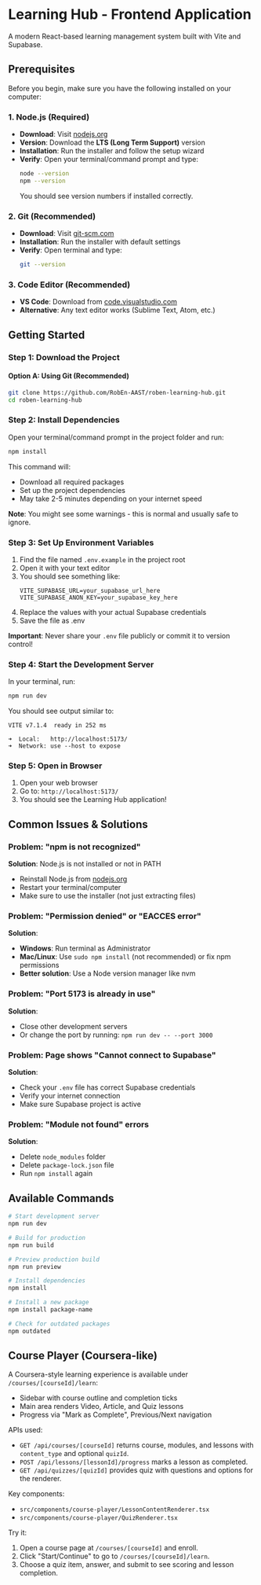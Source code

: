 # Learning Hub - Frontend Application

A modern React-based learning management system built with Vite and Supabase.

## Prerequisites

Before you begin, make sure you have the following installed on your computer:

### 1. Node.js (Required)
- **Download**: Visit [nodejs.org](https://nodejs.org/)
- **Version**: Download the **LTS (Long Term Support)** version
- **Installation**: Run the installer and follow the setup wizard
- **Verify**: Open your terminal/command prompt and type:
  ```bash
  node --version
  npm --version
  ```
  You should see version numbers if installed correctly.

### 2. Git (Recommended)
- **Download**: Visit [git-scm.com](https://git-scm.com/)
- **Installation**: Run the installer with default settings
- **Verify**: Open terminal and type:
  ```bash
  git --version
  ```

### 3. Code Editor (Recommended)
- **VS Code**: Download from [code.visualstudio.com](https://code.visualstudio.com/)
- **Alternative**: Any text editor works (Sublime Text, Atom, etc.)

## Getting Started

### Step 1: Download the Project

#### Option A: Using Git (Recommended)
```bash
git clone https://github.com/RobEn-AAST/roben-learning-hub.git
cd roben-learning-hub
```



### Step 2: Install Dependencies

Open your terminal/command prompt in the project folder and run:

```bash
npm install
```

This command will:
- Download all required packages
- Set up the project dependencies
- May take 2-5 minutes depending on your internet speed

**Note**: You might see some warnings - this is normal and usually safe to ignore.

### Step 3: Set Up Environment Variables

1. Find the file named `.env.example` in the project root
2. Open it with your text editor
3. You should see something like:
   ```
   VITE_SUPABASE_URL=your_supabase_url_here
   VITE_SUPABASE_ANON_KEY=your_supabase_key_here
   ```
4. Replace the values with your actual Supabase credentials
5. Save the file as .env

**Important**: Never share your `.env` file publicly or commit it to version control!

### Step 4: Start the Development Server

In your terminal, run:

```bash
npm run dev
```

You should see output similar to:
```
VITE v7.1.4  ready in 252 ms

➜  Local:   http://localhost:5173/
➜  Network: use --host to expose
```

### Step 5: Open in Browser

1. Open your web browser
2. Go to: `http://localhost:5173/`
3. You should see the Learning Hub application!


## Common Issues & Solutions

### Problem: "npm is not recognized"
**Solution**: Node.js is not installed or not in PATH
- Reinstall Node.js from [nodejs.org](https://nodejs.org/)
- Restart your terminal/computer
- Make sure to use the installer (not just extracting files)

### Problem: "Permission denied" or "EACCES error"
**Solution**: 
- **Windows**: Run terminal as Administrator
- **Mac/Linux**: Use `sudo npm install` (not recommended) or fix npm permissions
- **Better solution**: Use a Node version manager like nvm

### Problem: "Port 5173 is already in use"
**Solution**: 
- Close other development servers
- Or change the port by running: `npm run dev -- --port 3000`

### Problem: Page shows "Cannot connect to Supabase"
**Solution**: 
- Check your `.env` file has correct Supabase credentials
- Verify your internet connection
- Make sure Supabase project is active

### Problem: "Module not found" errors
**Solution**: 
- Delete `node_modules` folder
- Delete `package-lock.json` file
- Run `npm install` again


## Available Commands

```bash
# Start development server
npm run dev

# Build for production
npm run build

# Preview production build
npm run preview

# Install dependencies
npm install

# Install a new package
npm install package-name

# Check for outdated packages
npm outdated
```


## Course Player (Coursera-like)

A Coursera-style learning experience is available under `/courses/[courseId]/learn`:

- Sidebar with course outline and completion ticks
- Main area renders Video, Article, and Quiz lessons
- Progress via "Mark as Complete", Previous/Next navigation

APIs used:

- `GET /api/courses/[courseId]` returns course, modules, and lessons with `content_type` and optional `quizId`.
- `POST /api/lessons/[lessonId]/progress` marks a lesson as completed.
- `GET /api/quizzes/[quizId]` provides quiz with questions and options for the renderer.

Key components:

- `src/components/course-player/LessonContentRenderer.tsx`
- `src/components/course-player/QuizRenderer.tsx`

Try it:

1. Open a course page at `/courses/[courseId]` and enroll.
2. Click "Start/Continue" to go to `/courses/[courseId]/learn`.
3. Choose a quiz item, answer, and submit to see scoring and lesson completion.


